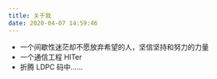 ```yaml
---
title: 关于我
date: 2020-04-07 14:59:46
---
```

+ 一个间歇性迷茫却不愿放弃希望的人，坚信坚持和努力的力量
+ 一个通信工程 HITer 
+ 折腾 LDPC 码中……

